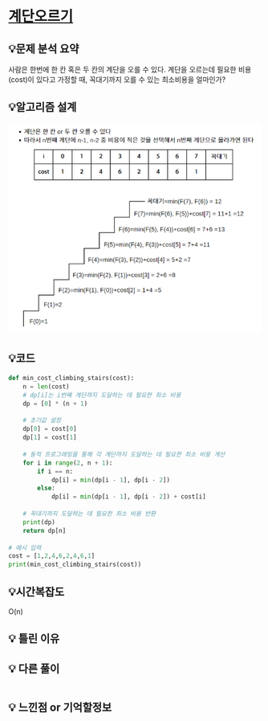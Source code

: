 # [계단오르기](https://www.youtube.com/watch?v=lhZTYwHgrDM&list=PLDV-cCQnUlIa0owhTLK-VT994Qh6XTy4v&index=3)

## 💡**문제 분석 요약**

사람은 한번에 한 칸 혹은 두 칸의 계단을 오를 수 있다. 계단을 오르는데 필요한 비용(cost)이 있다고 가정할 때, 
꼭대기까지 오를 수 있는 최소비용을 얼마인가?

## 💡**알고리즘 설계**
![alt text](./image/계단오르기.png)

## 💡코드

```python
def min_cost_climbing_stairs(cost):
    n = len(cost)
    # dp[i]는 i번째 계단까지 도달하는 데 필요한 최소 비용
    dp = [0] * (n + 1)

    # 초기값 설정
    dp[0] = cost[0]
    dp[1] = cost[1]

    # 동적 프로그래밍을 통해 각 계단까지 도달하는 데 필요한 최소 비용 계산
    for i in range(2, n + 1):
        if i == n:
            dp[i] = min(dp[i - 1], dp[i - 2])
        else:
            dp[i] = min(dp[i - 1], dp[i - 2]) + cost[i]

    # 꼭대기까지 도달하는 데 필요한 최소 비용 반환
    print(dp)
    return dp[n]

# 예시 입력
cost = [1,2,4,6,2,4,6,1]
print(min_cost_climbing_stairs(cost))
```

## 💡시간복잡도
O(n)

## 💡 틀린 이유

## 💡 다른 풀이

```python

```

## 💡 느낀점 or 기억할정보